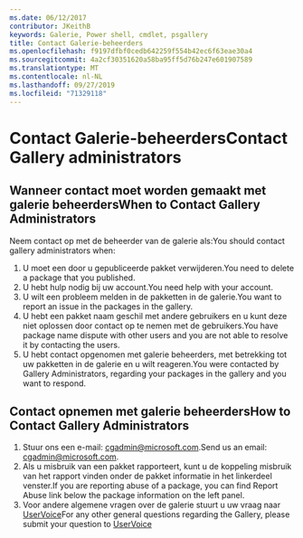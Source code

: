 ```yaml
---
ms.date: 06/12/2017
contributor: JKeithB
keywords: Galerie, Power shell, cmdlet, psgallery
title: Contact Galerie-beheerders
ms.openlocfilehash: f9197dfbf0cedb642259f554b42ec6f63eae30a4
ms.sourcegitcommit: 4a2cf30351620a58ba95ff5d76b247e601907589
ms.translationtype: MT
ms.contentlocale: nl-NL
ms.lasthandoff: 09/27/2019
ms.locfileid: "71329118"
---
```

# <a name="contact-gallery-administrators"></a><span data-ttu-id="20f37-103">Contact Galerie-beheerders</span><span class="sxs-lookup"><span data-stu-id="20f37-103">Contact Gallery administrators</span></span>

## <a name="when-to-contact-gallery-administrators"></a><span data-ttu-id="20f37-104">Wanneer contact moet worden gemaakt met galerie beheerders</span><span class="sxs-lookup"><span data-stu-id="20f37-104">When to Contact Gallery Administrators</span></span>

<span data-ttu-id="20f37-105">Neem contact op met de beheerder van de galerie als:</span><span class="sxs-lookup"><span data-stu-id="20f37-105">You should contact gallery administrators when:</span></span>

1. <span data-ttu-id="20f37-106">U moet een door u gepubliceerde pakket verwijderen.</span><span class="sxs-lookup"><span data-stu-id="20f37-106">You need to delete a package that you published.</span></span>
2. <span data-ttu-id="20f37-107">U hebt hulp nodig bij uw account.</span><span class="sxs-lookup"><span data-stu-id="20f37-107">You need help with your account.</span></span>
3. <span data-ttu-id="20f37-108">U wilt een probleem melden in de pakketten in de galerie.</span><span class="sxs-lookup"><span data-stu-id="20f37-108">You want to report an issue in the packages in the gallery.</span></span>
4. <span data-ttu-id="20f37-109">U hebt een pakket naam geschil met andere gebruikers en u kunt deze niet oplossen door contact op te nemen met de gebruikers.</span><span class="sxs-lookup"><span data-stu-id="20f37-109">You have package name dispute with other users and you are not able to resolve it by contacting the users.</span></span>
5. <span data-ttu-id="20f37-110">U hebt contact opgenomen met galerie beheerders, met betrekking tot uw pakketten in de galerie en u wilt reageren.</span><span class="sxs-lookup"><span data-stu-id="20f37-110">You were contacted by Gallery Administrators, regarding your packages in the gallery and you want to respond.</span></span>

## <a name="how-to-contact-gallery-administrators"></a><span data-ttu-id="20f37-111">Contact opnemen met galerie beheerders</span><span class="sxs-lookup"><span data-stu-id="20f37-111">How to Contact Gallery Administrators</span></span>

1. <span data-ttu-id="20f37-112">Stuur ons een e-mail: cgadmin@microsoft.com.</span><span class="sxs-lookup"><span data-stu-id="20f37-112">Send us an email: cgadmin@microsoft.com.</span></span>
2. <span data-ttu-id="20f37-113">Als u misbruik van een pakket rapporteert, kunt u de koppeling misbruik van het rapport vinden onder de pakket informatie in het linkerdeel venster.</span><span class="sxs-lookup"><span data-stu-id="20f37-113">If you are reporting abuse of a package, you can find Report Abuse link below the package information on the left panel.</span></span>
3. <span data-ttu-id="20f37-114">Voor andere algemene vragen over de galerie stuurt u uw vraag naar [UserVoice](http://windowsserver.uservoice.com/forums/301869-powershell)</span><span class="sxs-lookup"><span data-stu-id="20f37-114">For any other general questions regarding the Gallery, please submit your question to [UserVoice](http://windowsserver.uservoice.com/forums/301869-powershell)</span></span>
